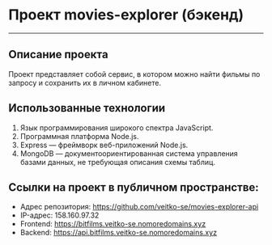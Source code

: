 # Проект movies-explorer (бэкенд)
---------------------------------

## Описание проекта
Проект представляет собой cервис, в котором можно найти фильмы по запросу и сохранить их в личном кабинете.

## Использованные технологии
1. Язык программирования широкого спектра JavaScript.
2. Программная платформа Node.js.
3. Express — фреймворк веб-приложений Node.js.
4. MongoDB — документоориентированная система управления базами данных, не требующая описания схемы таблиц.

## Ссылки на проект в публичном пространстве:
* Адрес репозитория: https://github.com/veitko-se/movies-explorer-api
* IP-адрес: 158.160.97.32
* Frontend: https://bitfilms.veitko-se.nomoredomains.xyz
* Backend: https://api.bitfilms.veitko-se.nomoredomains.xyz
